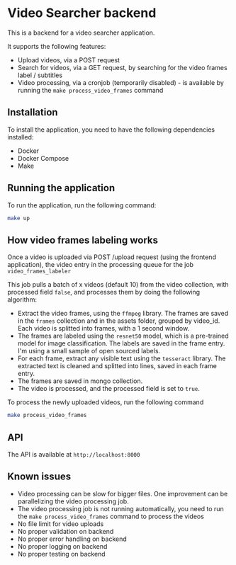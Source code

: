 # Video Searcher backend
This is a backend for a video searcher application.

It supports the following features:
- Upload videos, via a POST request
- Search for videos, via a GET request, by searching for the video frames label / subtitles
- Video processing, via a cronjob (temporarily disabled) - is available by running the `make process_video_frames` command

## Installation
To install the application, you need to have the following dependencies installed:
- Docker
- Docker Compose
- Make

## Running the application
To run the application, run the following command:
```bash
make up
```

## How video frames labeling works
Once a video is uploaded via POST /upload request (using the frontend application), the video entry in the processing queue for the job `video_frames_labeler`

This job pulls a batch of x videos (default 10) from the video collection, with processed field `false`, and processes them by doing the following algorithm:
- Extract the video frames, using the `ffmpeg` library. The frames are saved in the `frames` collection and in the assets folder, grouped by video_id. Each video is splitted into frames, with a 1 second window.
- The frames are labeled using the `resnet50` model, which is a pre-trained model for image classification. The labels are saved in the frame entry. I'm using a small sample of open sourced labels.
- For each frame, extract any visible text using the `tesseract` library. The extracted text is cleaned and splitted into lines, saved in each frame entry.
- The frames are saved in mongo collection.
- The video is processed, and the processed field is set to `true`.

To process the newly uploaded videos, run the following command
```bash
make process_video_frames
```

## API
The API is available at `http://localhost:8000`

## Known issues
- Video processing can be slow for bigger files. One improvement can be parallelizing the video processing job.
- The video processing job is not running automatically, you need to run the `make process_video_frames` command to process the videos
- No file limit for video uploads
- No proper validation on backend
- No proper error handling on backend
- No proper logging on backend
- No proper testing on backend
